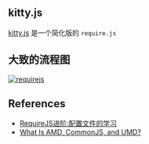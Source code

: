 ## kitty.js
[kitty.js](https://github.com/zengjialuo/kittyjs/blob/master/src/kitty.js) 是一个简化版的 `require.js`

## 大致的流程图
[![requirejs](https://user-images.githubusercontent.com/7157346/28310938-9d8952b0-6be0-11e7-91c3-27ba012de58f.jpg)](https://drive.google.com/file/d/0B9dg6tL91XqfRWN6MHVRRlFjYU0/view?usp=sharing)

## References
* [RequireJS进阶:配置文件的学习](https://segmentfault.com/a/1190000002401665)
* [What Is AMD, CommonJS, and UMD?](http://davidbcalhoun.com/2014/what-is-amd-commonjs-and-umd/)
